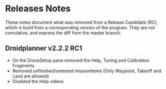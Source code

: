 # Releases Notes
These notes document what was removed from a Release Candidate (RC), which is build from a corresponding version of the program. They are not comulative, and express the diff from the master branch.

## Droidplanner v2.2.2 RC1
* On the DroneSetup pane removed the Help, Tuning and Calibration Fragments
* Removed unfinished/untested missionItems (Only Waypoint, Takeoff and Land are allowed)
* Disabled the Help videos
